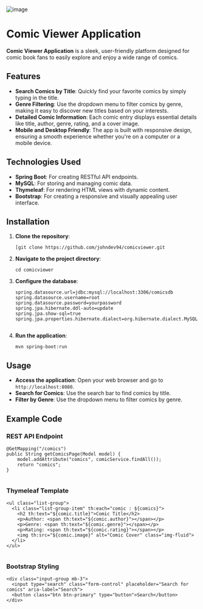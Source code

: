 ![image](https://github.com/user-attachments/assets/1d705d35-7764-4936-9606-0c9173bcc94f)

<h1>Comic Viewer Application</h1>

  <p><strong>Comic Viewer Application</strong> is a sleek, user-friendly platform designed for comic book fans to easily explore and enjoy a wide range of comics.</p>

  <h2>Features</h2>
  <ul>
    <li><strong>Search Comics by Title</strong>: Quickly find your favorite comics by simply typing in the title.</li>
    <li><strong>Genre Filtering</strong>: Use the dropdown menu to filter comics by genre, making it easy to discover new titles based on your interests.</li>
    <li><strong>Detailed Comic Information</strong>: Each comic entry displays essential details like title, author, genre, rating, and a cover image.</li>
    <li><strong>Mobile and Desktop Friendly</strong>: The app is built with responsive design, ensuring a smooth experience whether you're on a computer or a mobile device.</li>
  </ul>

  <h2>Technologies Used</h2>
  <ul>
    <li><strong>Spring Boot</strong>: For creating RESTful API endpoints.</li>
    <li><strong>MySQL</strong>: For storing and managing comic data.</li>
    <li><strong>Thymeleaf</strong>: For rendering HTML views with dynamic content.</li>
    <li><strong>Bootstrap</strong>: For creating a responsive and visually appealing user interface.</li>
  </ul>

  <h2>Installation</h2>
  <ol>
    <li><strong>Clone the repository</strong>:
      <pre><code>[git clone https://github.com/johndev94/comicviewer.git</code></pre>
    </li>
    <li><strong>Navigate to the project directory</strong>:
      <pre><code>cd comicviewer</code></pre>
    </li>
    <li><strong>Configure the database</strong>:
      <pre><code>spring.datasource.url=jdbc:mysql://localhost:3306/comicsdb
spring.datasource.username=root
spring.datasource.password=yourpassword
spring.jpa.hibernate.ddl-auto=update
spring.jpa.show-sql=true
spring.jpa.properties.hibernate.dialect=org.hibernate.dialect.MySQL8Dialect
      </code></pre>
    </li>
    <li><strong>Run the application</strong>:
      <pre><code>mvn spring-boot:run</code></pre>
    </li>
  </ol>

  <h2>Usage</h2>
  <ul>
    <li><strong>Access the application</strong>: Open your web browser and go to <code>http://localhost:8080</code>.</li>
    <li><strong>Search for Comics</strong>: Use the search bar to find comics by title.</li>
    <li><strong>Filter by Genre</strong>: Use the dropdown menu to filter comics by genre.</li>
  </ul>

  <h2>Example Code</h2>
  <h3>REST API Endpoint</h3>
  <pre><code>@GetMapping("/comics")
public String getComicsPage(Model model) {
    model.addAttribute("comics", comicService.findAll());
    return "comics";
}
  </code></pre>

  <h3>Thymeleaf Template</h3>
  <pre><code>&lt;ul class="list-group"&gt;
  &lt;li class="list-group-item" th:each="comic : ${comics}"&gt;
    &lt;h2 th:text="${comic.title}"&gt;Comic Title&lt;/h2&gt;
    &lt;p&gt;Author: &lt;span th:text="${comic.author}"&gt;&lt;/span&gt;&lt;/p&gt;
    &lt;p&gt;Genre: &lt;span th:text="${comic.genre}"&gt;&lt;/span&gt;&lt;/p&gt;
    &lt;p&gt;Rating: &lt;span th:text="${comic.rating}"&gt;&lt;/span&gt;&lt;/p&gt;
    &lt;img th:src="${comic.image}" alt="Comic Cover" class="img-fluid"&gt;
  &lt;/li&gt;
&lt;/ul&gt;
  </code></pre>

  <h3>Bootstrap Styling</h3>
  <pre><code>&lt;div class="input-group mb-3"&gt;
  &lt;input type="search" class="form-control" placeholder="Search for comics" aria-label="Search"&gt;
  &lt;button class="btn btn-primary" type="button"&gt;Search&lt;/button&gt;
&lt;/div&gt;
  </code></pre>

